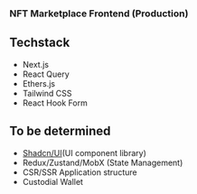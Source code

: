 ### NFT Marketplace Frontend (Production)

## Techstack

- Next.js
- React Query
- Ethers.js
- Tailwind CSS
- React Hook Form

## To be determined

- [Shadcn/UI](https://ui.shadcn.com/)(UI component library)
- Redux/Zustand/MobX (State Management)
- CSR/SSR Application structure
- Custodial Wallet
